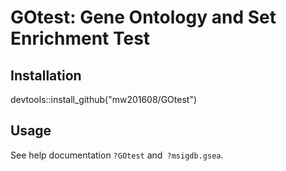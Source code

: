 # GOtest: Gene Ontology and Set Enrichment Test

## Installation
devtools::install_github("mw201608/GOtest")

## Usage
See help documentation `?GOtest` and` ?msigdb.gsea`.
